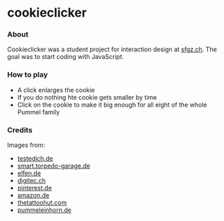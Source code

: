 # cookieclicker

### About
Cookieclicker was a student project for interaction design at [sfgz.ch](https://www.sfgz.ch). The goal was to start coding with JavaScript.

### How to play
* A click enlarges the cookie
* If you do nothing hte cookie gets smaller by time
* Click on the cookie to make it big enough for all eight of the whole Pummel family

### Credits
Images from:
* [testedich.de](https://www.testedich.de/quiz52/picture/pic_1515082413_3.jpg)
* [smart.torpedo-garage.de](https://smart.torpedo-garage.de/fileadmin/_processed_/csm_Pummeleinhorn_Kekse_Torpedo-Gruppe_11aeb46278.jpg)
* [elfen.de](https://www.elfen.de/media/product/678/pummeleinhorn-magnet-keksdose-soft-pvc-ca-7cm-f75.png)
* [digitec.ch](https://www.digitec.ch/de/s1/product/einhorn-grusskarte-a6-gute-besserung-notizbuch-7041735)
* [pinterest.de](https://www.pinterest.de/pin/764204630492354611/)
* [amazon.de](https://www.amazon.de/Bilderwelten-Wandtattoo-Pummeleinhorn-Wandtattoos-Wandsticker/dp/B07DNJ458R)
* [thetattoohut.com](https://www.thetattoohut.com)
* [pummeleinhorn.de](https://www.pummeleinhorn.de/lifestyle/wohnen/kissen/1668/pummeleinhorn-kissen-set-leicht-flauschig-bettwaesche-pummel-linon)
